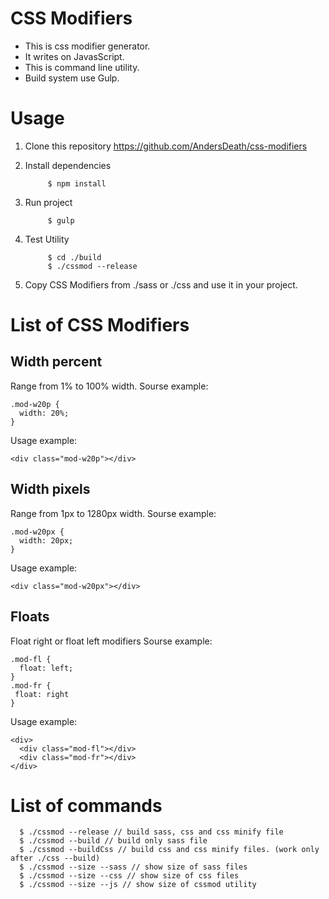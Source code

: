 # CSS Modifiers

- This is css modifier generator.
- It writes on JavasScript.
- This is command line utility.
- Build system use Gulp.
# Usage
1. Clone this repository https://github.com/AndersDeath/css-modifiers
2. Install dependencies

            $ npm install
      
3. Run project

            $ gulp
      
4. Test Utility

            $ cd ./build
            $ ./cssmod --release
      
5. Copy CSS Modifiers from ./sass or ./css and use it in your project.


# List of CSS Modifiers
## Width percent

Range from 1% to 100% width.
Sourse example:

    .mod-w20p {
      width: 20%;
    }

Usage example:

    <div class="mod-w20p"></div>
## Width pixels

Range from 1px to 1280px width.
Sourse example:

    .mod-w20px {
      width: 20px;
    }

Usage example:

    <div class="mod-w20px"></div>
## Floats

Float right or float left modifiers
Sourse example:

    .mod-fl {
      float: left;
    }
    .mod-fr {
     float: right 
    }

Usage example:

    <div>
      <div class="mod-fl"></div>
      <div class="mod-fr"></div>
    </div>
# List of commands
      $ ./cssmod --release // build sass, css and css minify file
      $ ./cssmod --build // build only sass file
      $ ./cssmod --buildCss // build css and css minify files. (work only after ./css --build)
      $ ./cssmod --size --sass // show size of sass files
      $ ./cssmod --size --css // show size of css files
      $ ./cssmod --size --js // show size of cssmod utility

